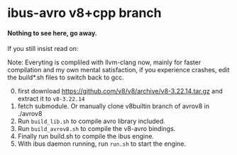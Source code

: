 ibus-avro v8+cpp branch
==

#### Nothing to see here, go away.

If you still insist read on:

Note: Everyting is compliled with llvm-clang now, mainly for faster compilation and my own mental satisfaction, if you 
experience crashes, edit the build*.sh files to switch back to gcc.

0. first download https://github.com/v8/v8/archive/v8-3.22.14.tar.gz and extract it to `v8-3.22.14`
0. fetch submodule. Or manually clone v8builtin branch of avrov8 in ./avrov8
0. Run `build_lib.sh` to compile avro library included.
0. Run `build_avrov8.sh` to compile the v8-avro bindings.
0. Finally run build.sh to compile the ibus engine.
0. With ibus daemon running, run `run.sh` to start the engine.
